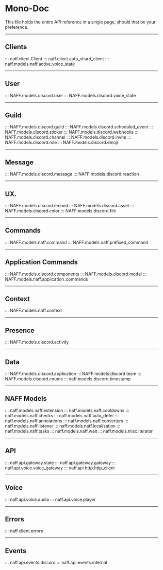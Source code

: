 # Mono-Doc
This file holds the entire API reference in a single page; should that be your preference.

[//]: # (":::: NAFF" - while this would be an option, the order sucks)

---
## Clients
::: naff.client.Client
::: naff.client.auto_shard_client
::: naff.models.naff.active_voice_state

---
## User
::: NAFF.models.discord.user
::: NAFF.models.discord.voice_state

---
## Guild
::: NAFF.models.discord.guild
::: NAFF.models.discord.scheduled_event
::: NAFF.models.discord.sticker
::: NAFF.models.discord.webhooks
::: NAFF.models.discord.channel
::: NAFF.models.discord.invite
::: NAFF.models.discord.role
::: NAFF.models.discord.emoji

---
## Message
::: NAFF.models.discord.message
::: NAFF.models.discord.reaction

---
## UX.
::: NAFF.models.discord.embed
::: NAFF.models.discord.asset
::: NAFF.models.discord.color
::: NAFF.models.discord.file

---
## Commands
::: NAFF.models.naff.command
::: NAFF.models.naff.prefixed_command

---
## Application Commands

::: NAFF.models.discord.components
::: NAFF.models.discord.modal
::: NAFF.models.naff.application_commands

---
## Context
::: NAFF.models.naff.context

---
## Presence
::: NAFF.models.discord.activity

---
## Data
::: NAFF.models.discord.application
::: NAFF.models.discord.team
::: NAFF.models.discord.enums
::: naff.models.discord.timestamp

---
## NAFF Models
::: naff.models.naff.extension
::: naff.models.naff.cooldowns
::: naff.models.naff.checks
::: naff.models.naff.auto_defer
::: naff.models.naff.annotations
::: naff.models.naff.converters
::: naff.models.naff.listener
::: naff.models.naff.localisation
::: naff.models.naff.tasks
::: naff.models.naff.wait
::: naff.models.misc.iterator

---
## API
::: naff.api.gateway.state
::: naff.api.gateway.gateway
::: naff.api.voice.voice_gateway
::: naff.api.http.http_client

---
## Voice
::: naff.api.voice.audio
::: naff.api.voice.player


---
## Errors
::: naff.client.errors

---
## Events
::: naff.api.events.discord
::: naff.api.events.internal
